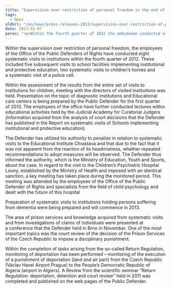 ```yaml
---
title: "Supervision over restriction of personal freedom in the end of 2012"
tags:
  - News
oldUrl: "/en/news/press-releases-2013/supervision-over-restriction-of-personal-freedom-in-the-end-of-2012-1/"
date: 2013-02-07
perex: "<p>Within the fourth quarter of 2012 the ombudsman conducted eight systematic visits, held meeting with the directors of visited institution for children and prepared the systematic visits to institutions for persons suffering from dementia.</p>"
---
```


<!-- imported from the old website -->

<p>Within the supervision over restriction of personal freedom, the employees of the Office of the Public Defenders of Rights have conducted eight systematic visits to institutions within the fourth quarter of 2012. These included five subsequent visits to school facilities implementing institutional and protective education, two systematic visits to children’s homes and a systematic visit of a police cell.</p><p>Within the assessment of the results from the entire set of visits to institutions for children, meeting with the directors of visited institutions was held. Presentation on the topic of diagnostic institutions and Educational care centers is being prepared by the Public Defender for the first quarter of 2013. The employees of the office have further conducted lectures within educational activities held by the Judicial Academy for Curatorial Judgers (information acquired from the analysis of court decisions that the Defender has published in the Report on systematic visits of Schools implementing institutional and protective education).</p><p>The Defender has utilized his authority to penalize in relation to systematic visits to the Educational Institute Chrastava and that due to the fact that it was not apparent from the reaction of its headmistress, whether repeated recommendations to adopt measures will be observed. The Defender thus informed the authority, which is the Ministry of Education, Youth and Sports, about the case. In regard to the visit to the Children’s Psychiatric Hospital Louny, established by the Ministry of Health and imposed with an identical sanction, a key meeting has taken place during the monitored period. This meeting was attended by the employees of the Office of the Public Defender of Rights and specialists from the field of child psychology and dealt with the future of this hospital  </p><p>Preparation of systematic visits to institutions holding persons suffering from dementia were being prepared and will commence in 2013.</p><p>The area of prison services and knowledge acquired from systematic visits and from investigations of claims of individuals were presented at a conference that the Defender held in Brno in November. One of the most important topics was the court review of the decision of the Prison Services of the Czech Republic to impose a disciplinary punishment.</p>Within the completion of tasks arising from the so-called Return Regulation, monitoring of deportation has been performed – monitoring of the execution of a punishment of deportation (land and air part) from the Czech Republic (Václav Havel Airport Prague) to the People’s Democratic Republic of Algeria (airport in Algiers). A Review from the scientific seminar “Return Regulation: deportation, detention and court review” held in 2011 was completed and published on the web pages of the Public Defender.
